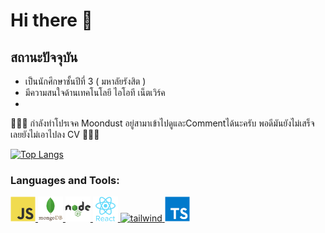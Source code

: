 # Hi there 👋

## สถานะปัจจุบัน
* เป็นนักศึกษาชั้นปีที่ 3 ( มหาลัยรังสิต )
* มีความสนใจด้านเทคโนโลยี ไอโอที เน็ตเวิร์ค
* 

🔴🔴🔴 กำลังทำโปรเจค Moondust อยู่สามาเข้าไปดูและCommentได้นะครับ พอดีมันยังไม่เสร็จเลยยังไม่เอาไปลง CV 🔴🔴🔴


[![Top Langs](https://github-readme-stats.vercel.app/api/top-langs/?username=hellOoSaksit&layout=compact)](https://github.com/anuraghazra/github-readme-stats)


<h3 align="left">Languages and Tools:</h3>
<p align="left"> 
<a href="https://developer.mozilla.org/en-US/docs/Web/JavaScript" target="_blank" rel="noreferrer"> <img src="https://raw.githubusercontent.com/devicons/devicon/master/icons/javascript/javascript-original.svg" alt="javascript" width="40" height="40"/> </a> 
<a href="https://www.mongodb.com/" target="_blank" rel="noreferrer"> <img src="https://raw.githubusercontent.com/devicons/devicon/master/icons/mongodb/mongodb-original-wordmark.svg" alt="mongodb" width="40" height="40"/> </a> 
<a href="https://nodejs.org" target="_blank" rel="noreferrer"> <img src="https://raw.githubusercontent.com/devicons/devicon/master/icons/nodejs/nodejs-original-wordmark.svg" alt="nodejs" width="40" height="40"/> </a> 
<a href="https://reactjs.org/" target="_blank" rel="noreferrer"> <img src="https://raw.githubusercontent.com/devicons/devicon/master/icons/react/react-original-wordmark.svg" alt="react" width="40" height="40"/> </a> 
<a href="https://tailwindcss.com/" target="_blank" rel="noreferrer"> <img src="https://www.vectorlogo.zone/logos/tailwindcss/tailwindcss-icon.svg" alt="tailwind" width="40" height="40"/> </a> 
<a href="https://www.typescriptlang.org/" target="_blank" rel="noreferrer"> <img src="https://raw.githubusercontent.com/devicons/devicon/master/icons/typescript/typescript-original.svg" alt="typescript" width="40" height="40"/> </a> </p>

